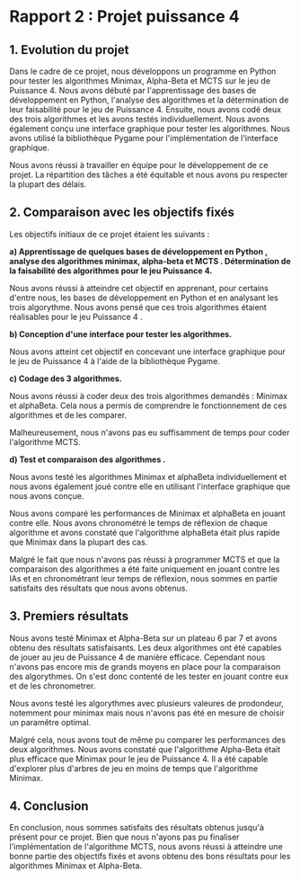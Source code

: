 # Rapport 2 :  Projet puissance 4



## 1. Evolution du projet

Dans le cadre de ce projet, nous  développons un programme en Python pour tester les algorithmes Minimax, Alpha-Beta et MCTS sur le jeu de Puissance 4. Nous avons débuté par l'apprentissage des bases de développement en Python, l'analyse des algorithmes et la détermination de leur faisabilité pour le jeu de Puissance 4. Ensuite, nous avons codé deux des trois algorithmes et les avons testés individuellement. Nous avons également conçu une interface graphique pour tester les algorithmes. Nous avons utilisé la bibliothèque Pygame pour l'implémentation de l'interface graphique.

Nous avons réussi à travailler en équipe pour le développement de ce projet. La répartition des tâches a été équitable et nous avons pu respecter la plupart des délais.



## 2. Comparaison avec les objectifs fixés

Les objectifs initiaux de ce projet étaient les suivants :

**a) Apprentissage de quelques bases de développement en Python , analyse des algorithmes minimax, alpha-beta et MCTS . Détermination de la faisabilité des algorithmes pour le jeu Puissance 4.**

Nous avons réussi à atteindre cet objectif en apprenant, pour certains d'entre nous,  les bases de développement en Python et en analysant les trois algorythme. Nous avons pensé que ces trois algorithmes étaient réalisables pour le jeu Puissance 4 .

**b) Conception d'une interface pour tester les algorithmes.**

Nous avons atteint cet objectif en concevant une interface graphique pour le jeu de Puissance 4 à l'aide de la bibliothèque Pygame. 

**c) Codage des 3 algorithmes.**

Nous avons réussi à coder deux des trois algorithmes demandés : Minimax et alphaBeta. Cela nous a permis de comprendre le fonctionnement de ces algorithmes et de les comparer.

Malheureusement, nous n'avons pas eu suffisamment de temps pour coder l'algorithme MCTS.

**d) Test et comparaison des algorithmes .**

Nous avons testé les algorithmes Minimax et alphaBeta individuellement et nous avons également joué contre elle en utilisant l'interface graphique que nous avons conçue.

Nous avons comparé les performances de Minimax et alphaBeta en jouant contre elle. Nous avons chronométré le temps de réflexion de chaque algorithme et avons constaté que l'algorithme alphaBeta était plus rapide que Minimax dans la plupart des cas.

Malgré le fait que nous n'avons pas réussi à programmer MCTS et que la comparaison des algorithmes a été faite uniquement en jouant contre les IAs et en chronométrant leur temps de réflexion, nous sommes en partie satisfaits des résultats que nous avons obtenus.



## 3. Premiers résultats

Nous avons testé Minimax et Alpha-Beta sur un plateau 6 par 7 et avons obtenu des résultats satisfaisants. Les deux algorithmes ont été capables de jouer au jeu de Puissance 4 de manière efficace. Cependant nous n'avons pas encore mis de grands moyens en place pour la comparaison des algorythmes. On s'est donc contenté de les tester en jouant contre eux et de les chronometrer.

Nous avons testé les algorythmes avec plusieurs valeures de prodondeur, notemment pour minimax mais nous n'avons pas été en mesure de choisir un paramêtre optimal.

Malgré cela, nous avons tout de même pu comparer les performances des deux algorithmes. Nous avons constaté que l'algorithme Alpha-Beta était plus efficace que Minimax pour le jeu de Puissance 4. Il a été capable d'explorer plus d'arbres de jeu en moins de temps que l'algorithme Minimax.



## 4. Conclusion

En conclusion, nous sommes satisfaits des résultats obtenus jusqu'à présent pour ce projet. Bien que nous n'ayons pas pu finaliser l'implémentation de l'algorithme MCTS, nous avons réussi à atteindre une bonne partie des objectifs fixés et avons obtenu des bons résultats  pour les algorithmes Minimax et Alpha-Beta.